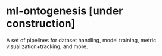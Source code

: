 # ml-ontogenesis [under construction]
A set of pipelines for dataset handling, model training, metric visualization+tracking, and more.

